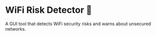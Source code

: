 # WiFi Risk Detector 🚀  
A GUI tool that detects WiFi security risks and warns about unsecured networks.
